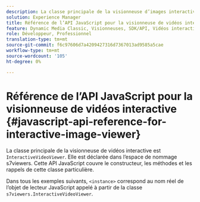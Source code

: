```yaml
---
description: La classe principale de la visionneuse d’images interactive est InteractiveVideoViewer. Elle est déclarée dans l’espace de nommage s7viewers. Cette API JavaScript couvre le constructeur, les méthodes et les rappels de cette classe particulière.
solution: Experience Manager
title: Référence de l’API JavaScript pour la visionneuse de vidéos interactive
feature: Dynamic Media Classic, Visionneuses, SDK/API, Vidéos interactives
role: Développeur, Professionnel
translation-type: tm+mt
source-git-commit: f6c97606d7a4209427316d7367013ad9585a5cae
workflow-type: tm+mt
source-wordcount: '105'
ht-degree: 0%

---
```



# Référence de l’API JavaScript pour la visionneuse de vidéos interactive {#javascript-api-reference-for-interactive-image-viewer}

La classe principale de la visionneuse de vidéos interactive est `InteractiveVideoViewer`. Elle est déclarée dans l’espace de nommage s7viewers. Cette API JavaScript couvre le constructeur, les méthodes et les rappels de cette classe particulière.

Dans tous les exemples suivants, `<instance>` correspond au nom réel de l’objet de lecteur JavaScript appelé à partir de la classe `s7viewers.InteractiveVideoViewer`.
